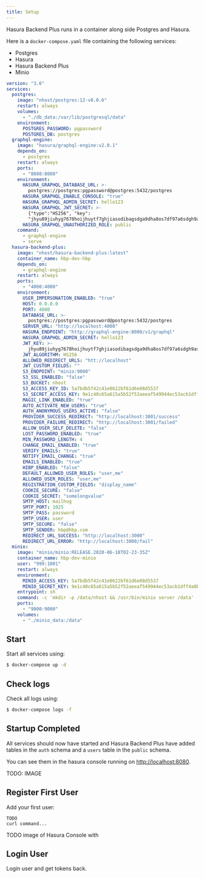 ```yaml
---
title: Setup
---
```


Hasura Backend Plus runs in a container along side Postgres and Hasura.

Here is a `docker-compose.yaml` file containing the following services:

- Postgres
- Hasura
- Hasura Backend Plus
- Minio

```yaml title="docker-compose.yaml"
version: "3.6"
services:
  postgres:
    image: "nhost/postgres:12-v0.0.6"
    restart: always
    volumes:
      - "./db_data:/var/lib/postgresql/data"
    environment:
      POSTGRES_PASSWORD: pgpassword
      POSTGRES_DB: postgres
  graphql-engine:
    image: "hasura/graphql-engine:v2.0.1"
    depends_on:
      - postgres
    restart: always
    ports:
      - "8080:8080"
    environment:
      HASURA_GRAPHQL_DATABASE_URL: >-
        postgres://postgres:pgpassword@postgres:5432/postgres
      HASURA_GRAPHQL_ENABLE_CONSOLE: "true"
      HASURA_GRAPHQL_ADMIN_SECRET: hello123
      HASURA_GRAPHQL_JWT_SECRET: >-
        {"type":"HS256", "key":
        "jhyu89jiuhyg7678hoijhuytf7ghjiasodibagsdga9dha8os7df97a6sdgh9asudgo7f7g8h1uuoyafsod8pgasipdg8aps9dhaiaisydg8agsd87gasd9oihasd87gas78d"}
      HASURA_GRAPHQL_UNAUTHORIZED_ROLE: public
    command:
      - graphql-engine
      - serve
  hasura-backend-plus:
    image: "nhost/hasura-backend-plus:latest"
    container_name: hbp-dev-hbp
    depends_on:
      - graphql-engine
    restart: always
    ports:
      - "4000:4000"
    environment:
      USER_IMPERSONATION_ENABLED: "true"
      HOST: 0.0.0.0
      PORT: 4000
      DATABASE_URL: >-
        postgres://postgres:pgpassword@postgres:5432/postgres
      SERVER_URL: "http://localhost:4000"
      HASURA_ENDPOINT: "http://graphql-engine:8080/v1/graphql"
      HASURA_GRAPHQL_ADMIN_SECRET: hello123
      JWT_KEY: >-
        jhyu89jiuhyg7678hoijhuytf7ghjiasodibagsdga9dha8os7df97a6sdgh9asudgo7f7g8h1uuoyafsod8pgasipdg8aps9dhai;sd
      JWT_ALGORITHM: HS256
      ALLOWED_REDIRECT_URLS: "htt://localhost"
      JWT_CUSTOM_FIELDS: ""
      S3_ENDPOINT: "minio:9000"
      S3_SSL_ENABLED: "false"
      S3_BUCKET: nhost
      S3_ACCESS_KEY_ID: 5a7bdb5f42c41e0622bf61d6e08d5537
      S3_SECRET_ACCESS_KEY: 9e1c40c65a615a5b52f52aeeaf549944ec53acb1dff4a0bf01fb58e969f915c8
      MAGIC_LINK_ENABLED: "true"
      AUTO_ACTIVATE_NEW_USERS: "true"
      AUTH_ANONYMOUS_USERS_ACTIVE: "false"
      PROVIDER_SUCCESS_REDIRECT: "http://localhost:3001/success"
      PROVIDER_FAILURE_REDIRECT: "http://localhost:3001/failed"
      ALLOW_USER_SELF_DELETE: "false"
      LOST_PASSWORD_ENABLED: "true"
      MIN_PASSWORD_LENGTH: 4
      CHANGE_EMAIL_ENABLED: "true"
      VERIFY_EMAILS: "true"
      NOTIFY_EMAIL_CHANGE: "true"
      EMAILS_ENABLED: "true"
      HIBP_ENABLED: "false"
      DEFAULT_ALLOWED_USER_ROLES: "user,me"
      ALLOWED_USER_ROLES: "user,me"
      REGISTRATION_CUSTOM_FIELDS: "display_name"
      COOKIE_SECURE: "false"
      COOKIE_SECRET: "somelongvalue"
      SMTP_HOST: mailhog
      SMTP_PORT: 1025
      SMTP_PASS: password
      SMTP_USER: user
      SMTP_SECURE: "false"
      SMTP_SENDER: hbp@hbp.com
      REDIRECT_URL_SUCCESS: "http://localhost:3000"
      REDIRECT_URL_ERROR: "http://localhost:3000/fail"
  minio:
    image: "minio/minio:RELEASE.2020-06-18T02-23-35Z"
    container_name: hbp-dev-minio
    user: "999:1001"
    restart: always
    environment:
      MINIO_ACCESS_KEY: 5a7bdb5f42c41e0622bf61d6e08d5537
      MINIO_SECRET_KEY: 9e1c40c65a615a5b52f52aeeaf549944ec53acb1dff4a0bf01fb58e969f915c8
    entrypoint: sh
    command: -c 'mkdir -p /data/nhost && /usr/bin/minio server /data'
    ports:
      - "9000:9000"
    volumes:
      - "./minio_data:/data"
```

## Start

Start all services using:

```bash
$ docker-compose up -d
```

## Check logs

Check all logs using:

```bash
$ docker-compose logs -f
```

## Startup Completed

All services should now have started and Hasura Backend Plus have added tables in the `auth` schema and a `users` table in the `public` schema.

You can see them in the hasura console running on [http://localhost:8080](http://localhost:8080).

TODO: IMAGE

## Register First User

Add your first user:

```
TODO
curl command...
```

TODO image of Hasura Console with

## Login User

Login user and get tokens back.
